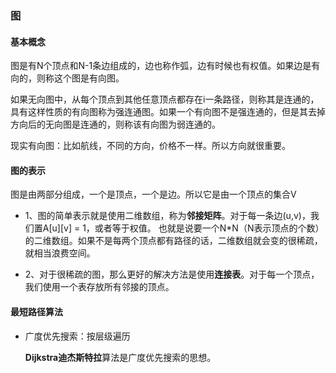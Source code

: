 ### 图

#### 基本概念
图是有N个顶点和N-1条边组成的，边也称作弧，边有时候也有权值。如果边是有向的，则称这个图是有向图。

如果无向图中，从每个顶点到其他任意顶点都存在i一条路径，则称其是连通的，具有这样性质的有向图称为强连通图。如果一个有向图不是强连通的，但是其去掉方向后的无向图是连通的，则称该有向图为弱连通的。

现实有向图：比如航线，不同的方向，价格不一样。所以方向就很重要。


#### 图的表示
图是由两部分组成，一个是顶点，一个是边。所以它是由一个顶点的集合V
* 1、图的简单表示就是使用二维数组，称为**邻接矩阵**。对于每一条边(u,v)，我们置A[u][v] = 1，或者等于权值。
    也就是说要一个N*N（N表示顶点的个数）的二维数组。如果不是每两个顶点都有路径的话，二维数组就会变的很稀疏，就相当浪费空间。

* 2、对于很稀疏的图，那么更好的解决方法是使用**连接表**。对于每一个顶点，我们使用一个表存放所有邻接的顶点。


#### 最短路径算法

*  广度优先搜索：按层级遍历

    **Dijkstra迪杰斯特拉**算法是广度优先搜索的思想。
    
    









